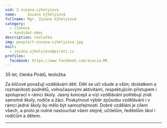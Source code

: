 ```yaml
---
uid: 2.zuzana.ujhelyiova
name:     Zuzana Ujhelyiová
fullname: Mgr. Zuzana Ujhelyiová 
category:
  - clenove
  - kandidat-obec
description: teoložka
img: people/t-zuzana-ujhelyiova.jpg
mail:
  - zuzana.ujhelyiova@pirati.cz
profiles:
  facebook: https://www.facebook.com/acacia.MK
---
```


35 let, členka Pirátů, teoložka

Za klíčové považuji vzdělávání dětí. Děti se učí všude a vším; dostatkem a rozmanitostí podnětů, volnočasovými aktivitami, respektujícím přístupem i spoluprací v rámci školy. Jasný koncept a vizi vzdělávání potřebují znát samotné školy, rodiče a žáci. Poskytnout výběr způsobu vzdělávání i v rámci jedné školy by mělo být samozřejmostí. Dobré vzdělání je cílem všech, a proto je nutné naslouchat všem stejně; učitelům, ředitelům škol i rodičům a dětem.

---